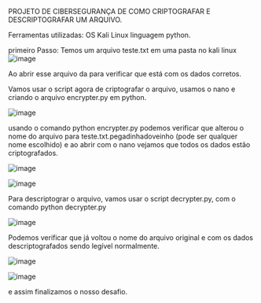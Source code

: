 PROJETO DE CIBERSEGURANÇA DE COMO CRIPTOGRAFAR E DESCRIPTOGRAFAR UM ARQUIVO.

Ferramentas utilizadas:
OS Kali Linux
linguagem python.


primeiro Passo:
Temos um arquivo teste.txt em uma pasta no kali linux
![image](https://github.com/user-attachments/assets/8824732d-3703-4f7b-bd0d-323c65c01950)

Ao abrir esse arquivo da para verificar que está com os dados corretos.

Vamos usar o script agora de criptografar o arquivo, usamos o nano e criando o arquivo encrypter.py em python.

![image](https://github.com/user-attachments/assets/ae35fed5-bd94-440a-b914-ea04403927e4)


usando o comando python encrypter.py podemos verificar que alterou o nome do arquivo para teste.txt.pegadinhadoveinho (pode ser qualquer nome escolhido)  e ao abrir com o nano vejamos que todos os dados estão criptografados.

![image](https://github.com/user-attachments/assets/9b7827a7-cea5-4df0-b7b1-f657ecde77f2)

![image](https://github.com/user-attachments/assets/4d78d16b-0563-4e89-b605-a1696fc3ab85)

Para descriptograr o arquivo, vamos usar o script decrypter.py, com o comando python decrypter.py

![image](https://github.com/user-attachments/assets/78b08a10-d442-4679-9e71-cf4ac762abed)

Podemos verificar que já voltou o nome do arquivo original e com os dados descriptografados sendo legível normalmente.

![image](https://github.com/user-attachments/assets/07c4cbdb-ffb9-4da5-ae3e-38d0a5c60db8)

![image](https://github.com/user-attachments/assets/5cfe4bcb-8fd0-479f-9e71-0bec49ef1733)

e assim finalizamos o nosso desafio.







